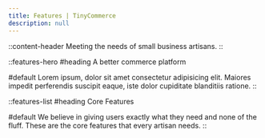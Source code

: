 ```yaml
---
title: Features | TinyCommerce
description: null
---
```


::content-header
Meeting the needs of small business artisans.
::

::features-hero
#heading
A better commerce platform

#default
Lorem ipsum, dolor sit amet consectetur adipisicing elit. Maiores impedit perferendis suscipit eaque, iste
dolor cupiditate blanditiis ratione.
::

::features-list
#heading
Core Features

#default
We believe in giving users exactly what they need and none of the fluff. These are the core features that every
artisan needs.
::
